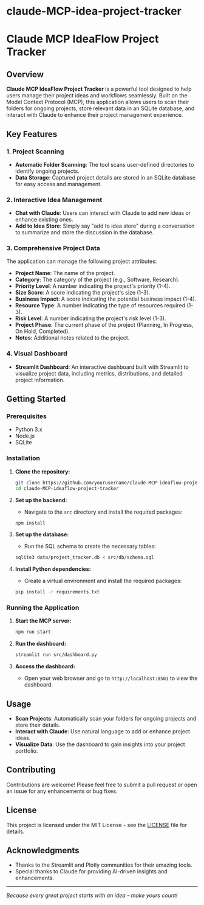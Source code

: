 # claude-MCP-idea-project-tracker

# Claude MCP IdeaFlow Project Tracker

## Overview
**Claude MCP IdeaFlow Project Tracker** is a powerful tool designed to help users manage their project ideas and workflows seamlessly. Built on the Model Context Protocol (MCP), this application allows users to scan their folders for ongoing projects, store relevant data in an SQLite database, and interact with Claude to enhance their project management experience.

## Key Features

### 1. Project Scanning
- **Automatic Folder Scanning**: The tool scans user-defined directories to identify ongoing projects.
- **Data Storage**: Captured project details are stored in an SQLite database for easy access and management.

### 2. Interactive Idea Management
- **Chat with Claude**: Users can interact with Claude to add new ideas or enhance existing ones.
- **Add to Idea Store**: Simply say "add to idea store" during a conversation to summarize and store the discussion in the database.

### 3. Comprehensive Project Data
The application can manage the following project attributes:
- **Project Name**: The name of the project.
- **Category**: The category of the project (e.g., Software, Research).
- **Priority Level**: A number indicating the project's priority (1-4).
- **Size Score**: A score indicating the project's size (1-3).
- **Business Impact**: A score indicating the potential business impact (1-4).
- **Resource Type**: A number indicating the type of resources required (1-3).
- **Risk Level**: A number indicating the project's risk level (1-3).
- **Project Phase**: The current phase of the project (Planning, In Progress, On Hold, Completed).
- **Notes**: Additional notes related to the project.

### 4. Visual Dashboard
- **Streamlit Dashboard**: An interactive dashboard built with Streamlit to visualize project data, including metrics, distributions, and detailed project information.

## Getting Started

### Prerequisites
- Python 3.x
- Node.js
- SQLite

### Installation

1. **Clone the repository:**
   ```bash
   git clone https://github.com/yourusername/claude-MCP-ideaflow-project-tracker.git
   cd claude-MCP-ideaflow-project-tracker
   ```

2. **Set up the backend:**
   - Navigate to the `src` directory and install the required packages:
   ```bash
   npm install
   ```

3. **Set up the database:**
   - Run the SQL schema to create the necessary tables:
   ```bash
   sqlite3 data/project_tracker.db < src/db/schema.sql
   ```

4. **Install Python dependencies:**
   - Create a virtual environment and install the required packages:
   ```bash
   pip install -r requirements.txt
   ```

### Running the Application

1. **Start the MCP server:**
   ```bash
   npm run start
   ```

2. **Run the dashboard:**
   ```bash
   streamlit run src/dashboard.py
   ```

3. **Access the dashboard:**
   - Open your web browser and go to `http://localhost:8501` to view the dashboard.

## Usage

- **Scan Projects**: Automatically scan your folders for ongoing projects and store their details.
- **Interact with Claude**: Use natural language to add or enhance project ideas.
- **Visualize Data**: Use the dashboard to gain insights into your project portfolio.

## Contributing

Contributions are welcome! Please feel free to submit a pull request or open an issue for any enhancements or bug fixes.

## License

This project is licensed under the MIT License - see the [LICENSE](LICENSE) file for details.

## Acknowledgments

- Thanks to the Streamlit and Plotly communities for their amazing tools.
- Special thanks to Claude for providing AI-driven insights and enhancements.

---

*Because every great project starts with an idea - make yours count!*
